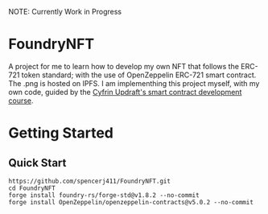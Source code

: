NOTE: Currently Work in Progress
# FoundryNFT
A project for me to learn how to develop my own NFT that follows the ERC-721 token standard; with the use of OpenZeppelin ERC-721 smart contract. The .png is hosted on IPFS.
I am implementhing this project myself, with my own code, guided by the [Cyfrin Updraft's smart contract development course](https://github.com/Cyfrin/foundry-full-course-cu).

# Getting Started
## Quick Start
```
https://github.com/spencerj411/FoundryNFT.git
cd FoundryNFT
forge install foundry-rs/forge-std@v1.8.2 --no-commit
forge install OpenZeppelin/openzeppelin-contracts@v5.0.2 --no-commit
```
